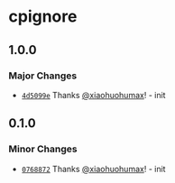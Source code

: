 # cpignore

## 1.0.0

### Major Changes

- [`4d5099e`](https://github.com/xiaohuohumax/cpignore/commit/4d5099e281314d4860fed2996134d65536c31883) Thanks [@xiaohuohumax](https://github.com/xiaohuohumax)! - init

## 0.1.0

### Minor Changes

- [`0768872`](https://github.com/xiaohuohumax/cpignore/commit/0768872c008906df2847166705c12270a2aef6c1) Thanks [@xiaohuohumax](https://github.com/xiaohuohumax)! - init
